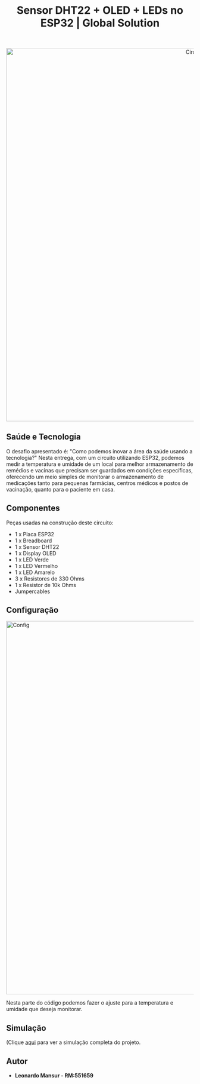 <h1 align="center"> Sensor DHT22 + OLED + LEDs no ESP32 | Global Solution </h1> <br>
<p align="center">
  <a href="https://github.com/punk272/Global_Solution_EDGE">
    <img alt="Circuito" title="ESP32DHT22" src="https://i.imgur.com/GvD1Cp1.png" width="1000">
  </a>
</p>



## Saúde e Tecnologia

O desafio apresentado é: "Como podemos inovar a área da saúde usando a tecnologia?"
Nesta entrega, com um circuito utilizando ESP32, podemos medir a temperatura e umidade de um local para melhor armazenamento de remédios e vacinas que precisam ser guardados em condições específicas, oferecendo um meio simples de monitorar o armazenamento de medicações tanto para pequenas farmácias, centros médicos e postos de vacinação, quanto para o paciente em casa.

## Componentes

Peças usadas na construção deste circuito:

* 1 x Placa ESP32
* 1 x Breadboard
* 1 x Sensor DHT22
* 1 x Display OLED
* 1 x LED Verde
* 1 x LED Vermelho
* 1 x LED Amarelo
* 3 x Resistores de 330 Ohms
* 1 x Resistor de 10k Ohms
* Jumpercables

## Configuração

<img alt="Config" title="Temperatura&Umidade" src="https://i.imgur.com/dnYjlmW.png" width="1000">

Nesta parte do código podemos fazer o ajuste para a temperatura e umidade que deseja monitorar.

## Simulação

(Clique <a href=https://wokwi.com/projects/381409774330712065/> aqui</a> para ver a simulação completa do projeto.

## Autor

- **Leonardo Mansur - RM:551659**
